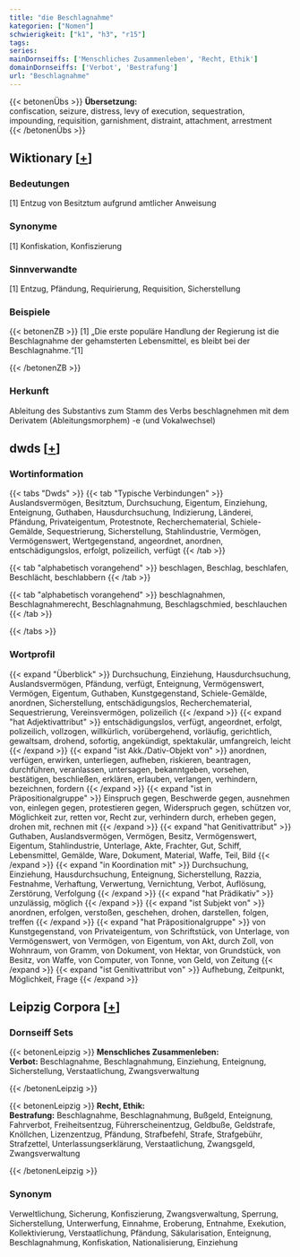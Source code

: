 ```yaml
---
title: "die Beschlagnahme"
kategorien: ["Nomen"]
schwierigkeit: ["k1", "h3", "r15"]
tags:
series:
mainDornseiffs: ['Menschliches Zusammenleben', 'Recht, Ethik']
domainDornseiffs: ['Verbot', 'Bestrafung']
url: "Beschlagnahme"
---
```


{{< betonenÜbs >}}
**Übersetzung:**  
confiscation, seizure, distress, levy of execution, sequestration, impounding, requisition, garnishment, distraint, attachment, arrestment  
{{< /betonenÜbs >}}

## Wiktionary [[+](https://de.wiktionary.org/wiki/Beschlagnahme)]

### Bedeutungen
[1] Entzug von Besitztum aufgrund amtlicher Anweisung  

### Synonyme
[1] Konfiskation, Konfiszierung  

### Sinnverwandte
[1] Entzug, Pfändung, Requirierung, Requisition, Sicherstellung  

### Beispiele
{{< betonenZB >}}
[1] „Die erste populäre Handlung der Regierung ist die Beschlagnahme der gehamsterten Lebensmittel, es bleibt bei der Beschlagnahme.“[1]  

{{< /betonenZB >}}
### Herkunft
Ableitung des Substantivs zum Stamm des Verbs beschlagnehmen mit dem Derivatem (Ableitungsmorphem) -e (und Vokalwechsel)  



## dwds [[+](https://www.dwds.de/wb/Beschlagnahme)]

### Wortinformation
{{< tabs "Dwds" >}}
{{< tab "Typische Verbindungen" >}}
Auslandsvermögen, Besitztum, Durchsuchung, Eigentum, Einziehung, Enteignung, Guthaben, Hausdurchsuchung, Indizierung, Länderei, Pfändung, Privateigentum, Protestnote, Recherchematerial, Schiele-Gemälde, Sequestrierung, Sicherstellung, Stahlindustrie, Vermögen, Vermögenswert, Wertgegenstand, angeordnet, anordnen, entschädigungslos, erfolgt, polizeilich, verfügt
{{< /tab >}}

{{< tab "alphabetisch vorangehend" >}}
beschlagen, Beschlag, beschlafen, Beschlächt, beschlabbern
{{< /tab >}}

{{< tab "alphabetisch vorangehend" >}}
beschlagnahmen, Beschlagnahmerecht, Beschlagnahmung, Beschlagschmied, beschlauchen
{{< /tab >}}

{{< /tabs >}}

### Wortprofil
{{< expand "Überblick" >}} Durchsuchung, Einziehung, Hausdurchsuchung, Auslandsvermögen, Pfändung, verfügt, Enteignung, Vermögenswert, Vermögen, Eigentum, Guthaben, Kunstgegenstand, Schiele-Gemälde, anordnen, Sicherstellung, entschädigungslos, Recherchematerial, Sequestrierung, Vereinsvermögen, polizeilich {{< /expand >}}
{{< expand "hat Adjektivattribut" >}} entschädigungslos, verfügt, angeordnet, erfolgt, polizeilich, vollzogen, willkürlich, vorübergehend, vorläufig, gerichtlich, gewaltsam, drohend, sofortig, angekündigt, spektakulär, umfangreich, leicht {{< /expand >}}
{{< expand "ist Akk./Dativ-Objekt von" >}} anordnen, verfügen, erwirken, unterliegen, aufheben, riskieren, beantragen, durchführen, veranlassen, untersagen, bekanntgeben, vorsehen, bestätigen, beschließen, erklären, erlauben, verlangen, verhindern, bezeichnen, fordern {{< /expand >}}
{{< expand "ist in Präpositionalgruppe" >}} Einspruch gegen, Beschwerde gegen, ausnehmen von, einlegen gegen, protestieren gegen, Widerspruch gegen, schützen vor, Möglichkeit zur, retten vor, Recht zur, verhindern durch, erheben gegen, drohen mit, rechnen mit {{< /expand >}}
{{< expand "hat Genitivattribut" >}} Guthaben, Auslandsvermögen, Vermögen, Besitz, Vermögenswert, Eigentum, Stahlindustrie, Unterlage, Akte, Frachter, Gut, Schiff, Lebensmittel, Gemälde, Ware, Dokument, Material, Waffe, Teil, Bild {{< /expand >}}
{{< expand "in Koordination mit" >}} Durchsuchung, Einziehung, Hausdurchsuchung, Enteignung, Sicherstellung, Razzia, Festnahme, Verhaftung, Verwertung, Vernichtung, Verbot, Auflösung, Zerstörung, Verfolgung {{< /expand >}}
{{< expand "hat Prädikativ" >}} unzulässig, möglich {{< /expand >}}
{{< expand "ist Subjekt von" >}} anordnen, erfolgen, verstoßen, geschehen, drohen, darstellen, folgen, treffen {{< /expand >}}
{{< expand "hat Präpositionalgruppe" >}} von Kunstgegenstand, von Privateigentum, von Schriftstück, von Unterlage, von Vermögenswert, von Vermögen, von Eigentum, von Akt, durch Zoll, von Wohnraum, von Gramm, von Dokument, von Hektar, von Grundstück, von Besitz, von Waffe, von Computer, von Tonne, von Geld, von Zeitung {{< /expand >}}
{{< expand "ist Genitivattribut von" >}} Aufhebung, Zeitpunkt, Möglichkeit, Frage {{< /expand >}}

## Leipzig Corpora [[+](https://corpora.uni-leipzig.de/en/res?word=Beschlagnahme&corpusId=deu_newscrawl-public_2018)]

### Dornseiff Sets
{{< betonenLeipzig >}}
**Menschliches Zusammenleben:**  
**Verbot:** Beschlagnahme, Beschlagnahmung, Einziehung, Enteignung, Sicherstellung, Verstaatlichung, Zwangsverwaltung  

{{< /betonenLeipzig >}}


{{< betonenLeipzig >}}
**Recht, Ethik:**  
**Bestrafung:** Beschlagnahme, Beschlagnahmung, Bußgeld, Enteignung, Fahrverbot, Freiheitsentzug, Führerscheinentzug, Geldbuße, Geldstrafe, Knöllchen, Lizenzentzug, Pfändung, Strafbefehl, Strafe, Strafgebühr, Strafzettel, Unterlassungserklärung, Verstaatlichung, Zwangsgeld, Zwangsverwaltung  

{{< /betonenLeipzig >}}

### Synonym
Verweltlichung, Sicherung, Konfiszierung, Zwangsverwaltung, Sperrung, Sicherstellung, Unterwerfung, Einnahme, Eroberung, Entnahme, Exekution, Kollektivierung, Verstaatlichung, Pfändung, Säkularisation, Enteignung, Beschlagnahmung, Konfiskation, Nationalisierung, Einziehung

